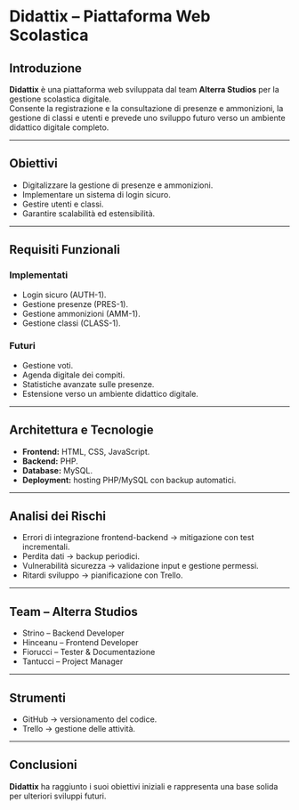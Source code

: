 # Didattix – Piattaforma Web Scolastica

## Introduzione
**Didattix** è una piattaforma web sviluppata dal team **Alterra Studios** per la gestione scolastica digitale.  
Consente la registrazione e la consultazione di presenze e ammonizioni, la gestione di classi e utenti e prevede uno sviluppo futuro verso un ambiente didattico digitale completo.

---

## Obiettivi
- Digitalizzare la gestione di presenze e ammonizioni.  
- Implementare un sistema di login sicuro.  
- Gestire utenti e classi.  
- Garantire scalabilità ed estensibilità.  

---

## Requisiti Funzionali
### Implementati
- Login sicuro (AUTH-1).  
- Gestione presenze (PRES-1).  
- Gestione ammonizioni (AMM-1).  
- Gestione classi (CLASS-1).  

### Futuri
- Gestione voti.  
- Agenda digitale dei compiti.  
- Statistiche avanzate sulle presenze.  
- Estensione verso un ambiente didattico digitale.  

---

## Architettura e Tecnologie
- **Frontend:** HTML, CSS, JavaScript.  
- **Backend:** PHP.  
- **Database:** MySQL.  
- **Deployment:** hosting PHP/MySQL con backup automatici.  

---

## Analisi dei Rischi
- Errori di integrazione frontend-backend → mitigazione con test incrementali.  
- Perdita dati → backup periodici.  
- Vulnerabilità sicurezza → validazione input e gestione permessi.  
- Ritardi sviluppo → pianificazione con Trello.  

---

## Team – Alterra Studios
- Strino – Backend Developer  
- Hinceanu – Frontend Developer  
- Fiorucci – Tester & Documentazione  
- Tantucci – Project Manager  

---

## Strumenti
- GitHub → versionamento del codice.  
- Trello → gestione delle attività.  

---

## Conclusioni
**Didattix** ha raggiunto i suoi obiettivi iniziali e rappresenta una base solida per ulteriori sviluppi futuri.
